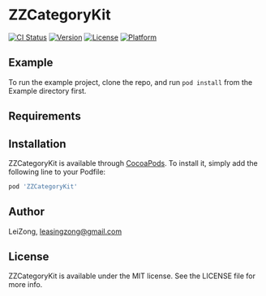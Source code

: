 # ZZCategoryKit

[![CI Status](https://img.shields.io/travis/LeiZong/ZZCategoryKit.svg?style=flat)](https://travis-ci.org/LeiZong/ZZCategoryKit)
[![Version](https://img.shields.io/cocoapods/v/ZZCategoryKit.svg?style=flat)](https://cocoapods.org/pods/ZZCategoryKit)
[![License](https://img.shields.io/cocoapods/l/ZZCategoryKit.svg?style=flat)](https://cocoapods.org/pods/ZZCategoryKit)
[![Platform](https://img.shields.io/cocoapods/p/ZZCategoryKit.svg?style=flat)](https://cocoapods.org/pods/ZZCategoryKit)

## Example

To run the example project, clone the repo, and run `pod install` from the Example directory first.

## Requirements

## Installation

ZZCategoryKit is available through [CocoaPods](https://cocoapods.org). To install
it, simply add the following line to your Podfile:

```ruby
pod 'ZZCategoryKit'
```

## Author

LeiZong, leasingzong@gmail.com

## License

ZZCategoryKit is available under the MIT license. See the LICENSE file for more info.
